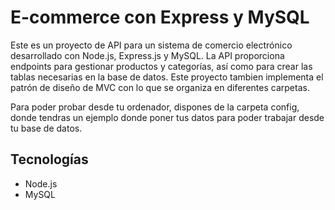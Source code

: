 # E-commerce con Express y MySQL

Este es un proyecto de API para un sistema de comercio electrónico desarrollado con Node.js, Express.js y MySQL. La API proporciona endpoints para gestionar productos y categorías, así como para crear las tablas necesarias en la base de datos.
Este proyecto tambien implementa el patrón de diseño de MVC con lo que se organiza en diferentes carpetas.

Para poder probar desde tu ordenador, dispones de la carpeta config, donde tendras un ejemplo donde poner tus datos para poder trabajar desde tu base de datos.

## Tecnologías

- Node.js
- MySQL

